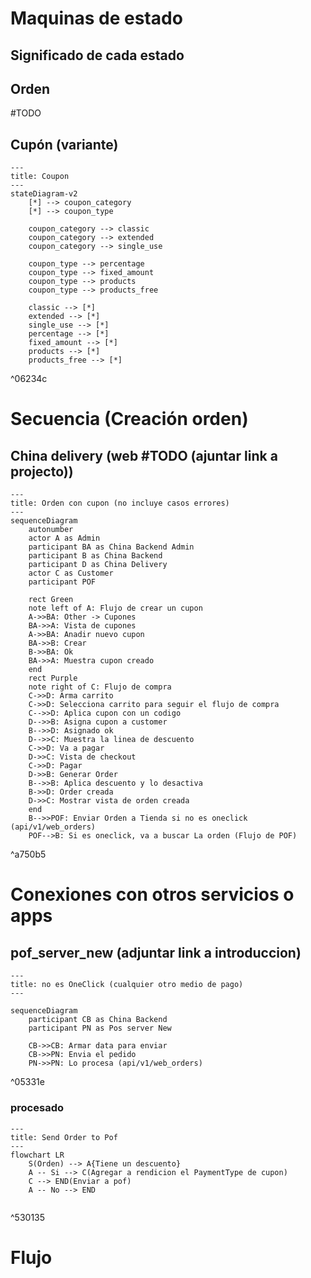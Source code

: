 
# Maquinas de estado

## Significado de cada estado


## Orden
#TODO

## Cupón (variante)
```mermaid
---
title: Coupon
---
stateDiagram-v2
    [*] --> coupon_category
    [*] --> coupon_type

    coupon_category --> classic
    coupon_category --> extended
    coupon_category --> single_use

    coupon_type --> percentage
    coupon_type --> fixed_amount
    coupon_type --> products
    coupon_type --> products_free

    classic --> [*]
    extended --> [*]
    single_use --> [*]
    percentage --> [*]
    fixed_amount --> [*]
    products --> [*]
    products_free --> [*]
```

^06234c


# Secuencia (Creación orden)

## China delivery (web #TODO (ajuntar link a projecto))

```mermaid
---
title: Orden con cupon (no incluye casos errores)
---
sequenceDiagram
    autonumber
    actor A as Admin
    participant BA as China Backend Admin
    participant B as China Backend
    participant D as China Delivery
    actor C as Customer
    participant POF

    rect Green
    note left of A: Flujo de crear un cupon
    A->>BA: Other -> Cupones 
    BA->>A: Vista de cupones
    A->>BA: Anadir nuevo cupon
    BA->>B: Crear
    B->>BA: Ok
    BA->>A: Muestra cupon creado
    end
    rect Purple
    note right of C: Flujo de compra
    C->>D: Arma carrito
    C->>D: Selecciona carrito para seguir el flujo de compra
    C-->>D: Aplica cupon con un codigo
    D-->>B: Asigna cupon a customer
    B-->>D: Asignado ok
    D-->>C: Muestra la linea de descuento
    C->>D: Va a pagar
    D->>C: Vista de checkout
    C->>D: Pagar
    D->>B: Generar Order
    B-->>B: Aplica descuento y lo desactiva
    B->>D: Order creada
    D->>C: Mostrar vista de orden creada
    end
    B-->>POF: Enviar Orden a Tienda si no es oneclick (api/v1/web_orders)
    POF-->B: Si es oneclick, va a buscar La orden (Flujo de POF)  
```
^a750b5


# Conexiones con otros servicios o apps

## pof_server_new (adjuntar link a introduccion)

```mermaid
---
title: no es OneClick (cualquier otro medio de pago)
---

sequenceDiagram
    participant CB as China Backend
    participant PN as Pos server New

	CB->>CB: Armar data para enviar
	CB->>PN: Envia el pedido
	PN->>PN: Lo procesa (api/v1/web_orders)
```

^05331e

### procesado

```mermaid
---
title: Send Order to Pof
---
flowchart LR
	S(Orden) --> A{Tiene un descuento}
	A -- Si --> C(Agregar a rendicion el PaymentType de cupon)
	C --> END(Enviar a pof)
	A -- No --> END
    
```

^530135



# Flujo
